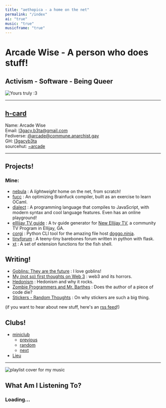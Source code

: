 ```yaml
---
title: "aethopica - a home on the net"
permalink: "/index"
ai: "true"
music: "true"
musicframe: "true"
---
```


# Arcade Wise - A person who does stuff!

## Activism - Software - Being Queer

<div class="h-card">
<img alt="Yours truly :3" src="static/me.png" class="u-photo"/>

---

## [h-card](https://indieweb.org/h-card)  

Name: 
<span class="p-name">Arcade Wise</span>  
Email:
<a class="u-email" href="mailto:l3gacy.b3ta@gmail.com" rel="me">l3gacy.b3ta@gmail.com</a>  
Fediverse:
<a rel="me" href="https://commune.anarchist.gay/@arcade">@arcade@commune.anarchist.gay</a>  
GH: <a href="https://github.com/l3gacyb3ta" rel="me">l3gacyb3ta</a>  
sourcehut: <a href="https://sr.ht/~arcade" rel="me">~arcade</a>
</div>

---

## Projects!

### Mine:

- [nebula](https://sr.ht/~arcade/nebula) : A _lightweight_ home on the net, from
  scratch!
- [fucc](https://git.sr.ht/~arcade/fucc) : An optimizing Brainfuck compiler, built
  as an exercise to learn OCaml.
- [dialect](https://github.com/l3gacyb3ta/dialect) : A programming language that
  compiles to JavaScript, with modern syntax and cool language features. Even 
  has an online playground!
- [elllijay TV guide](https://git.sr.ht/~arcade/ellijayguide) : A tv guide
  generator for [New Ellijay TV](https://newellijay.tv/), a community TV Program
  in Ellijay, GA.
- [corgi](https://github.com/l3gacyb3ta/corgi) : Python CLI tool for the amazing
  file host [doggo.ninja](https://doggo.ninja/).
- [tinyforum](https://git.sr.ht/~arcade/tinyforum) : A teeny-tiny barebones forum
  written in python with flask.
- [xt](https://github.com/l3gacyb3ta/xt) : A set of extension functions for the
  fish shell.

## Writing!

- [Goblins: They are the future](/goblins.html) : I love goblins!
- [My (not so) first thoughts on Web 3](/web3.html) : web3 and its horrors.
- [Hedonism](/hedonism.html) : Hedonism and why it rocks.
- [Zombie Programmers and Mr. Barthes](/zombieProgrammers.html) : Does the author of a piece of code die?
- [Stickers - Random Thoughts](/rndm/stickers.html) : On why stickers are such a big thing.

(if you want to hear about new stuff, here's an [rss feed](/feed.rss)!)

## Clubs!

- [miniclub](https://forever.amongtech.cc/miniclub)
  - [previous](https://miniclub.amongtech.cc/prev/arcadewise.me)
  - [random](https://miniclub.amongtech.cc/random)
  - [next](https://miniclub.amongtech.cc/next/arcadewise.me)
- [Lieu](https://webring.xxiivv.com/)

---

<div class="main-music" id="music">
      <img src="https://upload.wikimedia.org/wikipedia/commons/b/b9/Youtube_loading_symbol_1_(wobbly).gif" alt="playlist cover for my music" class="playlist" id="playlist" />
      <div id="right">
        <h2 id="title">What Am I Listening To?</h2>
        <h3 id="artist">Loading...</h3>
      </div>
    <script src="/static/yc.js"></script>
</div>
